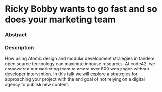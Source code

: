 # Ricky Bobby wants to go fast and so does your marketing team

### Abstract

### Description
How using Atomic design and modular development strategies in tandem open source technology can maximize inhouse resources. At code42, we empowered our marketing team to create over 500 web pages without developer intervention. In this talk we will explore a strategies for approaching your project with the end goal of not relying on a digital agency to publish new content.
